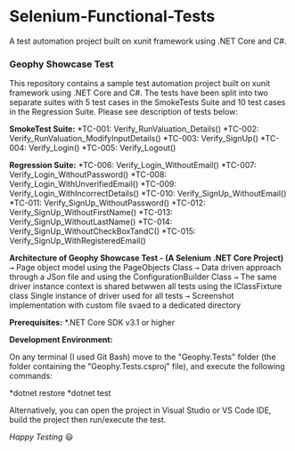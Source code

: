 # Selenium-Functional-Tests #
A test automation project built on xunit framework using .NET Core and C#.

### Geophy Showcase Test ###
This repository contains a sample test automation project built on xunit framework using .NET Core and C#. The tests have been split into two separate suites with 5 test cases in the SmokeTests Suite and 10 test cases in the Regression Suite.
Please see description of tests below:

**SmokeTest Suite:**
  *TC-001: Verify_RunValuation_Details()
  *TC-002: Verify_RunValuation_ModifyInputDetails()
  *TC-003: Verify_SignUp()
  *TC-004: Verify_Login()
  *TC-005: Verify_Logout()

**Regression Suite:**
  *TC-006: Verify_Login_WithoutEmail()
  *TC-007: Verify_Login_WithoutPassword()
  *TC-008: Verify_Login_WithUnverifiedEmail()
  *TC-009: Verify_Login_WithIncorrectDetails()
  *TC-010: Verify_SignUp_WithoutEmail()
  *TC-011: Verify_SignUp_WithoutPassword()
  *TC-012: Verify_SignUp_WithoutFirstName()
  *TC-013: Verify_SignUp_WithoutLastName()
  *TC-014: Verify_SignUp_WithoutCheckBoxTandC()
  *TC-015: Verify_SignUp_WithRegisteredEmail()

**Architecture of Geophy Showcase Test - (A Selenium .NET Core Project)**
  <kbd>→</kbd> Page object model using the PageObjects Class
  <kbd>→</kbd> Data driven approach through a JSon file and using the ConfigurationBuilder Class
  <kbd>→</kbd> The same driver instance context is shared betwwen all tests using the IClassFixture class Single instance of driver used for all tests
  <kbd>→</kbd> Screenshot implementation with custom file svaed to a dedicated directory


**Prerequisites:**
  *.NET Core SDK v3.1 or higher

**Development Environment:**

On any terminal (I used Git Bash) move to the "Geophy.Tests" folder (the folder containing the "Geophy.Tests.csproj" file), and execute the following commands:

  *dotnet restore
  *dotnet test

Alternatively, you can open the project in Visual Studio or VS Code IDE, build the project then run/execute the test.

*Happy Testing* :smiley:

